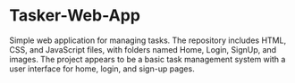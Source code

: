 # Tasker-Web-App

Simple web application for managing tasks. The repository includes HTML, CSS, and JavaScript files, with folders named Home, Login, SignUp, and images. The project appears to be a basic task management system with a user interface for home, login, and sign-up pages.
